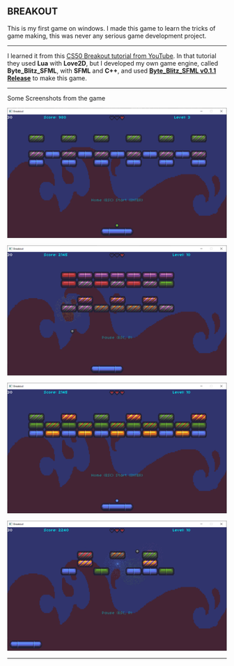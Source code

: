 ## BREAKOUT
This is my first game on windows. I made this game to learn the tricks of game making, this was never any serious game development project.
***
I learned it from this [CS50 Breakout tutorial from YouTube](https://youtube.com/watch?v=F86edI_EF3s&si=krurkwvqGG8Fir3d). In that tutorial they used **Lua** with **Love2D**, but I developed my own game engine, called **Byte_Blitz_SFML**, with **SFML** and **C++**, and used [**Byte_Blitz_SFML v0.1.1 Release**](https://github.com/Tushar625/Byte_Blitz_SFML/releases/tag/v0.1.1) to make this game.
***
Some Screenshots from the game

![Screenshot1](screenshots/Capture1.PNG)

![Screenshot2](screenshots/Capture3.PNG)

![Screenshot3](screenshots/Capture4.PNG)

![Screenshot4](screenshots/Capture5.PNG)
***